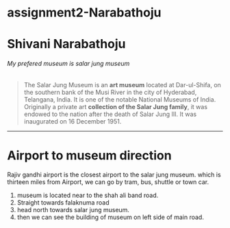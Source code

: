# assignment2-Narabathoju 
# Shivani Narabathoju
###### My prefered museum is salar jung museum
> The Salar Jung Museum is an **art museum** located at Dar-ul-Shifa, on the southern bank of the Musi River in the city of Hyderabad, Telangana, India. It is one of the notable National Museums of India. Originally a private art __collection of the Salar Jung family__, it was endowed to the nation after the death of Salar Jung III. It was inaugurated on 16 December 1951.
***
# Airport to museum direction
Rajiv gandhi airport is the closest airport to the salar jung museum.
which is thirteen miles from Airport, we can go by tram, bus, shuttle or town car.
1. museum is located near to the shah ali band road.
2. Straight towards falaknuma road
3. head north towards salar jung museum.
4. then we can see the building of museum on left side of main road.